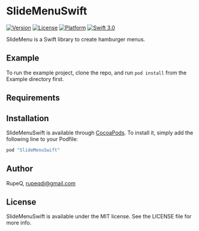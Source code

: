 # SlideMenuSwift

[![Version](https://img.shields.io/cocoapods/v/SlideMenuSwift.svg?style=flat)](http://cocoapods.org/pods/SlideMenuSwift)
[![License](https://img.shields.io/cocoapods/l/SlideMenuSwift.svg?style=flat)](http://cocoapods.org/pods/SlideMenuSwift)
[![Platform](https://img.shields.io/cocoapods/p/SlideMenuSwift.svg?style=flat)](http://cocoapods.org/pods/SlideMenuSwift)
[![Swift 3.0](https://img.shields.io/badge/Swift-3.0-orange.svg?style=flat)](https://swift.org/)

SlideMenu is a Swift library to create hamburger menus.

## Example

To run the example project, clone the repo, and run `pod install` from the Example directory first.

## Requirements

## Installation

SlideMenuSwift is available through [CocoaPods](http://cocoapods.org). To install
it, simply add the following line to your Podfile:

```ruby
pod "SlideMenuSwift"
```

## Author

RupeQ, rupeqdj@gmail.com

## License

SlideMenuSwift is available under the MIT license. See the LICENSE file for more info.
